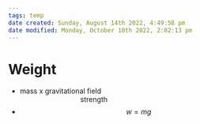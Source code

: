 ```yaml
---
tags: temp
date created: Sunday, August 14th 2022, 4:49:58 pm
date modified: Monday, October 10th 2022, 2:02:13 pm
---
```


# Weight
- mass x gravitational field   
                               strength
- $$w = mg$$

